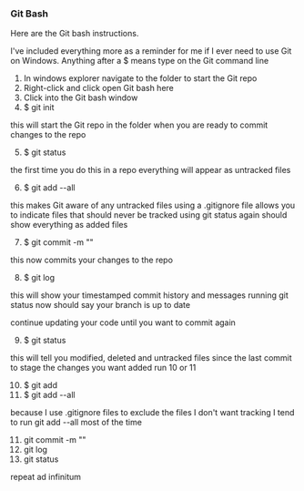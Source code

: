 ### Git Bash

Here are the Git bash instructions.

I've included everything more as a reminder for me if I ever need to use Git on Windows.
Anything after a $ means type on the Git command line

1. In windows explorer navigate to the folder to start the Git repo
2. Right-click and click open Git bash here
3. Click into the Git bash window
4. $ git init

this will start the Git repo in the folder
when you are ready to commit changes to the repo

5. $ git status

the first time you do this in a repo everything will appear as untracked files

6. $ git add --all

this makes Git aware of any untracked files
using a .gitignore file allows you to indicate files that should never be tracked
using git status again should show everything as added files

7. $ git commit -m "<insert commit message>"

this now commits your changes to the repo

8. $ git log

this will show your timestamped commit history and messages
running git status now should say your branch is up to date

continue updating your code until you want to commit again

9. $ git status

this will tell you modified, deleted and untracked files since the last commit
to stage the changes you want added run 10 or 11

10. $ git add <filenames>
11. $ git add --all

because I use .gitignore files to exclude the files I don't want tracking I tend to run git add --all most of the time

11. git commit -m "<insert commit message>"
12. git log
13. git status

repeat ad infinitum
